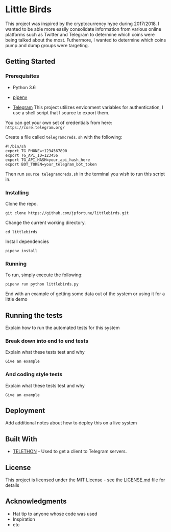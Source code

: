 #  Little Birds

This project was inspired by the cryptocurrency hype during 2017/2018. I wanted to be able more easily consolidate information from various online platforms such as Twitter and Telegram to determine which coins were being talked about the most. Futhermore, I wanted to determine which coins pump and dump groups were targeting. 

## Getting Started

### Prerequisites
* Python 3.6

* [pipenv](https://pipenv.readthedocs.io/en/latest/)

* [Telegram](https://telegram.org/)
This project utilizes envionment variables for authentication, I use a shell script that I source to export them.

You can get your own set of credentials from here: `https://core.telegram.org/`

Create a file called `telegramcreds.sh` with the following:

```
#!/bin/sh
export TG_PHONE=+1234567890
export TG_API_ID=123456
export TG_API_HASH=your_api_hash_here
export BOT_TOKEN=your_telegram_bot_token
```

Then run `source telegramcreds.sh` in the terminal you wish to run this script in.


### Installing

Clone the repo.
```
git clone https://github.com/jpfortune/littlebirds.git
```

Change the current working directory.
```
cd littlebirds
```

Install dependencies

```
pipenv install
```

### Running
To run, simply execute the following:

```
pipenv run python littlebirds.py
```

End with an example of getting some data out of the system or using it for a little demo

## Running the tests

Explain how to run the automated tests for this system

### Break down into end to end tests

Explain what these tests test and why

```
Give an example
```

### And coding style tests

Explain what these tests test and why

```
Give an example
```

## Deployment

Add additional notes about how to deploy this on a live system

## Built With

* [TELETHON](https://github.com/LonamiWebs/Telethon) - Used to get a client to Telegram servers.

## License

This project is licensed under the MIT License - see the [LICENSE.md](LICENSE.md) file for details

## Acknowledgments

* Hat tip to anyone whose code was used
* Inspiration
* etc

